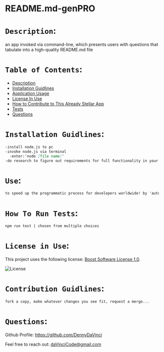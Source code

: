 
  
  # README.md-genPRO

  # `Description`:
  an app invoked via command-line, which presents users with questions that tabulate into a high-quality README.md file

  # `Table of Contents`:
  - [Description](#description)
  - [Installation Guidlines](#installation-guidlines)
  - [Application Usage](#use)
  - [License In Use](#license-in-use)
  - [How to Contribute to This Already Stellar App](#contribution-Guidlines)
  - [Tests](#how-to-run-tests)
  - [Questions](#questions)

  # `Installation Guidlines`:
  ```md
  -install node.js to pc
  -invoke node.js via terminal
    -enter:'node [file name]'
  -do research to figure out requirements for full functionality in your programmatic purpose
  ```

  # `Use`:
  ```md
  to speed up the programmatic process for developers worldwide! by 'automating' a crucial piece in app development
  ```

  # `How To Run Tests`:
  ```md
  npm run test | chosen from multiple choices
  ```

  # `License in Use`:  
  This project uses the following license: [Boost Software License 1.0]().
  
  ![License](https://img.shields.io/badge/License-Boost%20Software%20License%201.0-blue.svg)
  

  # `Contribution Guidlines`:
  ```md
  fork a copy, make whatever changes you see fit, request a merge...
  ```

  # `Questions`:  
  Github Profile: https://github.com/DennyDaVjncj
  
  Feel free to reach out: daVjncjCode@gmail.com
  
